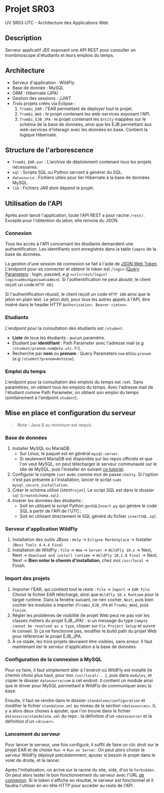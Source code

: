 # Projet SR03
UV SR03 UTC - Architecture des Applications Web

## Description
Serveur applicatif JEE exposant une API REST pour consulter un trombinoscope d'étudiants et leurs emplois du temps.

## Architecture
* Serveur d'application : WildFly
* Base de donnée : MySQL
* ORM : Hibernate (JPA)
* Gestion des sessions : JJWT
* Trois projets créés via Eclipse :
  1. `Trombi_EAR` : l'EAR permettant de déployer tout le projet.
  2. `Trombi_Web` : le projet contenant les web-services exposant l'API.
  3. `Trombi_EJB_JPA` : le projet contenant les `Entity` mappées sur le schéma de la base de données, ainsi que les EJB permettant aux web-services d'interagir avec les données en base. Contient la logique Hibernate.
 
## Structure de l'arborescence
* `Trombi_EAR.ear` : L'archive de déploiement contenant tous les projets nécessaires.
* `sql` : Scripts SQL ou Python servant à générer du SQL.
* `datasource` : Fichiers utiles pour lier Hibernate à la base de données MySQL.
* `lib` : Fichiers JAR dont dépend le projet.
  
## Utilisation de l'API
Après avoir lancé l'application, toute l'API REST a pour racine `/rest/`. Excepté pour l'obtention du jeton, elle renvoie du JSON.
 
### Connexion
Tous les accès à l'API concernant les étudiants demandent une authentification. Les identifiants sont enregistrés dans la table `Compte` de la base de données. 
 
La gestion d'une session de connexion se fait à l'aide de [JSON Web Token](https://jwt.io/). L'endpoint pour se connecter et obtenir le token est `/login` ([Query Parameters](https://stackoverflow.com/questions/11552248/when-to-use-queryparam-vs-pathparam) : login, passwd, _e.g_ `<url>/rest/login?login=admin&passwd=admin`). Si l'authentification ne peut aboutir, le client reçoit un code `HTTP 401`. 
 
Si l'authentification réussit, le client reçoit un code `HTTP 200` ainsi que le jeton en plain text. Le jeton doit, pour tous les autres appels à l'API, être inséré dans le header HTTP `Authorization: Bearer <jeton>`.
 
 ### Etudiants
L'endpoint pour la consultation des étudiants est `/student`.
* **Liste** de tous les étudiants : aucun paramètre.
* Etudiant par **identifiant** : Path Parameter avec l'adresse mail (_e.g_ `/student/prenom.nom@etu.utc.fr`).
* Recherche par **nom** _ou_ **prenom** : Query Parameters `nom` et/ou `prenom` (_e.g_ `/student?prenom=Antoine`).

### Emploi du temps
L'endpoint pour la consultation des emplois du temps est `/edt`. Sans paramètres, on obtient tous les emplois du temps. Avec l'adresse mail de l'étudiant comme Path Parameter, on obtient son emploi du temps (similairement à l'endpoint `student`).

## Mise en place et configuration du serveur

> Note : Java 8 au minimum est requis.

### Base de données

1. Installer MySQL ou MariaDB.
    * Sur Linux, le paquet est en général `mysql-server`.
    * Si seulement MariaDB est disponible sur les repos officiels et que l'on veut MySQL, on peut télécharger le serveur communauté sur le site de MySQL, puis l'installer en suivant [ce tutoriel](https://dev.mysql.com/doc/refman/5.7/en/binary-installation.html).
2. Configurer le compte `root` avec comme mot de passe `chosty`. Si l'option n'est pas présente à l'installation, lancer le script `sudo mysql_secure_installation`.
3. Créer le schéma utilisé (`SR03Projet`). Le script SQL est dans le dossier `sql` (`createSchema.sql`).
4. Insérer les données des étudiants :
    * Soit en utilisant le script Python `genSQLInsert.py` qui génère le code SQL à partir de l'API de l'UTC ;
    * Soit en utilisant directement le SQL généré du fichier `insertSQL.sql`.

### Serveur d'application WildFly

1. Installation des outils JBoss : `Help` → `Eclipse Marketplace` → Installer `JBoss Tools 4.4.4 Final`
2. Installation de WildFly : `File` → `New` → `Server` → `WildFly 10.x` → Next, Next → `Download and install runtime` → `WildFly 10.1.0 Final` → Next, Next → **Bien noter le chemin d'installation**, chez moi `/usr/local` → Finish.

### Import des projets

1. Importer l'EAR, qui contient tout le reste : `File` → `Import` → `EAR File`. Choisir le fichier EAR téléchargé, ainsi que `Wildfly 10.x Runtime` pour le target runtime. Dans la fenêtre suivant, ne rien cocher, `Next`, puis bien cocher les modules à importer (`Trombi_EJB_JPA` et `Trombi_Web`), puis `Finish`.
2. Régler les problèmes de visibilité (le projet Web peut ne pas voir les classes métiers du projet EJB_JPA) : si un message du type `Compte cannot be resolved as a type`, cliquer sur `Fix Project Setup` et suivre le conseil. Si ça ne fonctionne pas, modifier le build path du projet Web pour référencer le projet EJB_JPA.
3. À ce stade, les trois projets devraient être visibles, sans erreur. Il faut maintenant lier le serveur d'application à la base de données.

### Configuration de la connexion à MySQL

Pour ce faire, il faut simplement aller à l'endroit où WildFly est installé (le chemin choisi plus haut, pour moi `/usr/local/...`), puis dans `modules`, et copier le dossier `datasource/com` à cet endroit. Il contient un module ainsi que le driver pour MySQL permettant à WildFly de communiquer avec la base.

Ensuite, il faut se rendre dans le dossier `standalone/configuration` et modifier le fichier `standalone.xml` au niveau de la section `<datasources>`. IL y a alors deux choses à ajouter, que l'on trouve dans le fichier `datasource/standalone.xml` du repo : la définition d'un `<datasource>` et la définition d'un `<driver>`.

### Lancement du serveur

Pour lancer le serveur, une fois configuré, il suffit de faire un clic droit sur le projet EAR et de choisir `Run` → `Run on Server`. On peut alors choisir le serveur WildFly déployé précédemment, ajouter si besoin le projet dans le volet de droite, et le lancer.

Après l'initialisation, on arrive sur la racine du site, vide, d'où le `Forbidden`. On peut alors tester le bon fonctionnement du serveur avec l'URL [de connexion](http://localhost:8080/Trombi_Web/rest/login?login=admin&passwd=admin). Si le token s'affiche en résultat, le serveur est fonctionnel et il faudra l'utiliser en en-tête HTTP pour accéder au reste de l'API.
